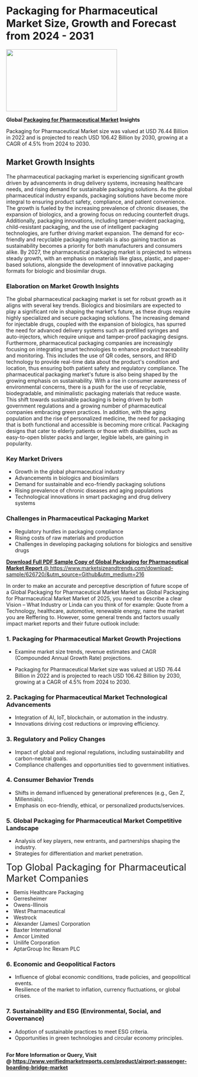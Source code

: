 <H1>Packaging for Pharmaceutical Market Size, Growth and Forecast from 2024 - 2031</H1><img class="aligncenter size-medium wp-image-584254" src="https://thirdeyenews.in/wp-content/uploads/2024/09/Global-Market-Research-300x168.jpeg" alt="" width="300" height="168" /><p><strong>Global&nbsp;<a href="https://www.marketsizeandtrends.com/download-sample/626720/&amp;utm_source=Github&utm_medium=216">Packaging for Pharmaceutical Market</a> Insights</strong></p><p>Packaging for Pharmaceutical Market size was valued at USD 76.44 Billion in 2022 and is projected to reach USD 106.42 Billion by 2030, growing at a CAGR of 4.5% from 2024 to 2030.</p><p><h2>Market Growth Insights</h2> <p>The pharmaceutical packaging market is experiencing significant growth driven by advancements in drug delivery systems, increasing healthcare needs, and rising demand for sustainable packaging solutions. As the global pharmaceutical industry expands, packaging solutions have become more integral to ensuring product safety, compliance, and patient convenience. The growth is fueled by the increasing prevalence of chronic diseases, the expansion of biologics, and a growing focus on reducing counterfeit drugs. Additionally, packaging innovations, including tamper-evident packaging, child-resistant packaging, and the use of intelligent packaging technologies, are further driving market expansion. The demand for eco-friendly and recyclable packaging materials is also gaining traction as sustainability becomes a priority for both manufacturers and consumers alike. By 2027, the pharmaceutical packaging market is projected to witness steady growth, with an emphasis on materials like glass, plastic, and paper-based solutions, alongside the development of innovative packaging formats for biologic and biosimilar drugs.</p> <p><a href="#"></a></p> <h3>Elaboration on Market Growth Insights</h3> <p>The global pharmaceutical packaging market is set for robust growth as it aligns with several key trends. Biologics and biosimilars are expected to play a significant role in shaping the market's future, as these drugs require highly specialized and secure packaging solutions. The increasing demand for injectable drugs, coupled with the expansion of biologics, has spurred the need for advanced delivery systems such as prefilled syringes and auto-injectors, which require unique and tamper-proof packaging designs. Furthermore, pharmaceutical packaging companies are increasingly focusing on integrating smart technologies to enhance product traceability and monitoring. This includes the use of QR codes, sensors, and RFID technology to provide real-time data about the product's condition and location, thus ensuring both patient safety and regulatory compliance. The pharmaceutical packaging market's future is also being shaped by the growing emphasis on sustainability. With a rise in consumer awareness of environmental concerns, there is a push for the use of recyclable, biodegradable, and minimalistic packaging materials that reduce waste. This shift towards sustainable packaging is being driven by both government regulations and a growing number of pharmaceutical companies embracing green practices. In addition, with the aging population and the rise of personalized medicine, the need for packaging that is both functional and accessible is becoming more critical. Packaging designs that cater to elderly patients or those with disabilities, such as easy-to-open blister packs and larger, legible labels, are gaining in popularity. <h3>Key Market Drivers</h3> <ul> <li>Growth in the global pharmaceutical industry</li> <li>Advancements in biologics and biosimilars</li> <li>Demand for sustainable and eco-friendly packaging solutions</li> <li>Rising prevalence of chronic diseases and aging populations</li> <li>Technological innovations in smart packaging and drug delivery systems</li> </ul> <h3>Challenges in Pharmaceutical Packaging Market</h3> <ul> <li>Regulatory hurdles in packaging compliance</li> <li>Rising costs of raw materials and production</li> <li>Challenges in developing packaging solutions for biologics and sensitive drugs</li> </ul> <p><a href="#"></p><p><span class=""><strong>Download Full PDF Sample Copy of Global Packaging for Pharmaceutical Market Report</strong> @ <a href="https://www.marketsizeandtrends.com/download-sample/626720/&amp;utm_source=Github&utm_medium=216" target="_blank">https://www.marketsizeandtrends.com/download-sample/626720/&amp;utm_source=Github&utm_medium=216</a></span></p><p>In order to make an accurate and perceptive description of future scope of a Global&nbsp;Packaging for Pharmaceutical Market Market as Global&nbsp;Packaging for Pharmaceutical Market Market of 2025, you need to describe a clear Vision &ndash; What Industry or Linda can you think of for example: Quote from a Technology, healthcare, automotive, renewable energy, name the market you are Reffering to. However, some general trends and factors usually impact market reports and their future outlook include:</p><h3>1.&nbsp;<strong>Packaging for Pharmaceutical Market Growth Projections</strong></h3><ul><li>Examine market size trends, revenue estimates and CAGR (Compounded Annual Growth Rate) projections.</li><li><p>Packaging for Pharmaceutical Market size was valued at USD 76.44 Billion in 2022 and is projected to reach USD 106.42 Billion by 2030, growing at a CAGR of 4.5% from 2024 to 2030.</p></li></ul><h3>2.&nbsp;<strong>Packaging for Pharmaceutical Market Technological Advancements</strong></h3><ul><li>Integration of AI, IoT, blockchain, or automation in the industry.</li><li>Innovations driving cost reductions or improving efficiency.</li></ul><h3>3.&nbsp;<strong>Regulatory and Policy Changes</strong></h3><ul><li>Impact of global and regional regulations, including sustainability and carbon-neutral goals.</li><li>Compliance challenges and opportunities tied to government initiatives.</li></ul><h3>4.&nbsp;<strong>Consumer Behavior Trends</strong></h3><ul><li>Shifts in demand influenced by generational preferences (e.g., Gen Z, Millennials).</li><li>Emphasis on eco-friendly, ethical, or personalized products/services.</li></ul><h3>5.&nbsp;<strong>Global Packaging for Pharmaceutical Market Competitive Landscape</strong></h3><ul><li>Analysis of key players, new entrants, and partnerships shaping the industry.</li><li>Strategies for differentiation and market penetration.</li></ul><p data-pm-slice="1 1 []"><span style="color: inherit; font-family: inherit; font-size: 25px;">Top Global Packaging for Pharmaceutical Market Companies</span></p><div class="" data-test-id=""><p><li>Bemis Healthcare Packaging</li><li> Gerresheimer</li><li> Owens-Illinois</li><li> West Pharmaceutical</li><li> Westrock</li><li> Alexander (James) Corporation</li><li> Baxter International</li><li> Amcor Limited</li><li> Unilife Corporation</li><li> AptarGroup Inc Rexam PLC</li></p></div><h3>6.&nbsp;<strong>Economic and Geopolitical Factors</strong></h3><ul><li>Influence of global economic conditions, trade policies, and geopolitical events.</li><li>Resilience of the market to inflation, currency fluctuations, or global crises.</li></ul><h3>7.&nbsp;<strong>Sustainability and ESG (Environmental, Social, and Governance)</strong></h3><ul><li>Adoption of sustainable practices to meet ESG criteria.</li><li>Opportunities in green technologies and circular economy principles.</li></ul><h2><strong style="font-size: 14px;">For More Information or Query, Visit @&nbsp;</strong><a style="background-color: #ffffff; font-size: 14px;" href="https://www.marketsizeandtrends.com/report/packaging-for-pharmaceutical-market/" target="_blank">https://www.verifiedmarketreports.com/product/airport-passenger-boarding-bridge-market</a></h2>
